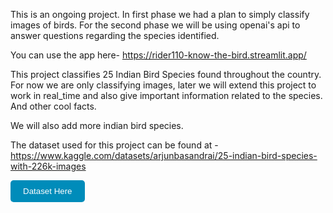 This is an ongoing project. In first phase we had a plan to simply classify images of birds. For the second phase we will be using openai's api to answer questions regarding the species identified. 

You can use the app here- https://rider110-know-the-bird.streamlit.app/

This project classifies 25 Indian Bird Species found throughout the country. For now we are only classifying images, later we will extend this project to work in real_time and also give important information related to the species. And other cool facts.

We will also add more indian bird species.

The dataset used for this project can be found at - 
https://www.kaggle.com/datasets/arjunbasandrai/25-indian-bird-species-with-226k-images

<a href="https://www.kaggle.com/datasets/arjunbasandrai/25-indian-bird-species-with-226k-images" target="_blank">
    <button style="background-color: #008CBA; color: white; padding: 10px 20px; border: none; border-radius: 5px; cursor: pointer;">
        Dataset Here
    </button>
</a>